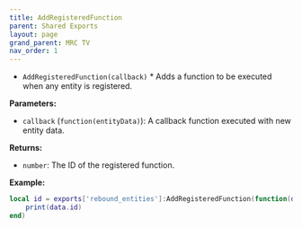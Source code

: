 ```yaml
--- 
title: AddRegisteredFunction 
parent: Shared Exports 
layout: page
grand_parent: MRC TV 
nav_order: 1 
--- 
```

* `AddRegisteredFunction(callback)` *
Adds a function to be executed when any entity is registered.

**Parameters:**
- `callback` (`function(entityData)`): A callback function executed with new entity data.

**Returns:**
- `number`: The ID of the registered function.

**Example:**
```lua
local id = exports['rebound_entities']:AddRegisteredFunction(function(data) 
    print(data.id)
end)
```


